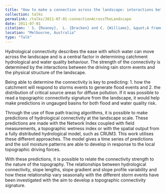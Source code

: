 ```yaml
---
title: "How to make a connection across the landscape: interactions between topography, weather and hydrological connectivity at the landscape scale."
collection: talks
permalink: /talks/2011-07-01-connectionAcrossTheLandscape
date: 2011-07-01
citation: ' S. {Reaney},  L. {Bracken} and C. {Williams}, &quot;A framework to understand spatial and temporal connectivity dynamics at hill slope and catchment scales..&quot; In the proceedings of AGU Fall Meeting Abstracts, 2011.'
location: "Melbourne, Australia"
type: "Talk"
---
```


Hydrological connectivity describes the ease with which water can move across the landscape and is a central factor in determining catchment hydrological and water quality behaviour. The strength of the connectivity is determined by the interactions between the driving rain storm events and the physical structure of the landscape.

Being able to determine the connectivity is key to predicting: 1. how the catchment will respond to storms events to generate flood events and 2. the distribution of critical source areas for diffuse pollution. If it was possible to read a topographic connectivity signature from the landscape, it would help make predictions in ungauged basins for both flood and water quality risk.

Through the use of flow path tracing algorithms, it is possible to make predictions of hydrological connectivity at the landscape scale. These predictions are made with the Network Index coupled with field measurements, a topographic wetness index or with the spatial output from a fully distributed hydrological model, such as CRUM3. This work utilises these different approaches. The model gives a time series of predictions and the soil moisture patterns are able to develop in response to the local topographic driving forces.

With these predictions, it is possible to relate the connectivity strength to the nature of the topography. The relationships between hydrological connectivity, slope lengths, slope gradient and slope profile variability and how these relationship vary seasonally with the different storm events have been investigated with the aim to develop a topographic connectivity signature.  
